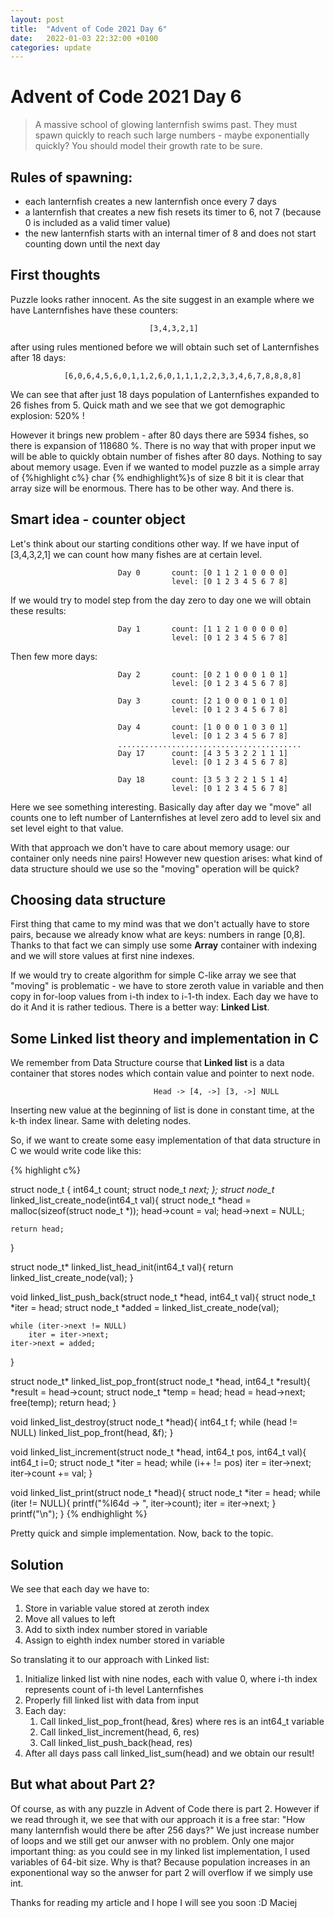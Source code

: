 ```yaml
---
layout: post
title:  "Advent of Code 2021 Day 6"
date:   2022-01-03 22:32:00 +0100
categories: update
---
```



# Advent of Code 2021 Day 6

> A massive school of glowing lanternfish swims past. They must spawn quickly to reach such large numbers - maybe exponentially quickly? 
> You should model their growth rate to be sure.



## Rules of spawning:
* each lanternfish creates a new lanternfish once every 7 days
* a lanternfish that creates a new fish resets its timer to 6, not 7 (because 0 is included as a valid timer value)
* the new lanternfish starts with an internal timer of 8 and does not start counting down until the next day


## First thoughts
Puzzle looks rather innocent. As the site suggest in an example where we have Lanternfishes have these counters:


                                   [3,4,3,2,1]

after using rules mentioned before we will obtain such set of Lanternfishes after 18 days:

                [6,0,6,4,5,6,0,1,1,2,6,0,1,1,1,2,2,3,3,4,6,7,8,8,8,8]

We can see that after just 18 days population of Lanternfishes expanded to 26 fishes from 5. Quick math and we see that we got demographic explosion: 520% !

However it brings new problem - after 80 days there are 5934 fishes, so there is expansion of 118680 %. There is no way that with proper input we will be able to quickly obtain number of fishes after 80 days. Nothing to say about memory usage. Even if we wanted to model puzzle as a simple array of {%highlight c%} char {% endhighlight%}s of size 8 bit it is clear that array size will be enormous. There has to be other way. And there is.


## Smart idea - counter object
Let's think about our starting conditions other way. If we have input of [3,4,3,2,1] we can count how many fishes are at certain level.

                            Day 0       count: [0 1 1 2 1 0 0 0 0]
                                        level: [0 1 2 3 4 5 6 7 8]
If we would try to model step from the day zero to day one we will obtain these results:

                            Day 1       count: [1 1 2 1 0 0 0 0 0]
                                        level: [0 1 2 3 4 5 6 7 8]
Then few more days:

                            Day 2       count: [0 2 1 0 0 0 1 0 1]
                                        level: [0 1 2 3 4 5 6 7 8]

                            Day 3       count: [2 1 0 0 0 1 0 1 0]
                                        level: [0 1 2 3 4 5 6 7 8]

                            Day 4       count: [1 0 0 0 1 0 3 0 1]
                                        level: [0 1 2 3 4 5 6 7 8]
                            .........................................
                            Day 17      count: [4 3 5 3 2 2 1 1 1]
                                        level: [0 1 2 3 4 5 6 7 8]

                            Day 18      count: [3 5 3 2 2 1 5 1 4]
                                        level: [0 1 2 3 4 5 6 7 8]

Here we see something interesting. Basically day after day we "move" all counts one to left number of Lanternfishes at level zero add to level six and set level eight to that value.

With that approach we don't have to care about memory usage: our container only needs nine pairs!
However new question arises: what kind of data structure should we use so the "moving" operation will be quick?

## Choosing data structure

First thing that came to my mind was that we don't actually have to store pairs, because we already know what are keys: numbers in range [0,8]. Thanks to that fact we can simply use some **Array** container with indexing and we will store values at first nine indexes.

If we would try to create algorithm for simple C-like array we see that "moving" is problematic - we have to store zeroth value in variable and then copy in for-loop values from i-th index to i-1-th index. Each day we have to do it And it is rather tedious. There is a better way: **Linked List**.


## Some Linked list theory and implementation in C

We remember from Data Structure course that **Linked list** is a data container that stores nodes which contain value and pointer to next node.

                                    Head -> [4, ->] [3, ->] NULL
Inserting new value at the beginning of list is done in constant time, at the k-th index linear. Same with deleting nodes. 

So, if we want to create some easy implementation of that data structure in C we would write code like this:

{% highlight c%}

struct node_t {
    int64_t count;
    struct node_t *next;
};
struct node_t* linked_list_create_node(int64_t val){
    struct node_t *head = malloc(sizeof(struct node_t *));
    head->count = val;
    head->next = NULL;

    return head;
}

struct node_t* linked_list_head_init(int64_t val){
    return linked_list_create_node(val);
}

void linked_list_push_back(struct node_t *head, int64_t val){
    struct node_t *iter = head;
    struct node_t *added = linked_list_create_node(val);

    while (iter->next != NULL)
        iter = iter->next;
    iter->next = added;
}

struct node_t* linked_list_pop_front(struct node_t *head, int64_t *result){
    *result = head->count;
    struct node_t *temp = head;
    head = head->next;
    free(temp);
    return head;
}

void linked_list_destroy(struct node_t *head){
    int64_t f;
    while (head != NULL)
        linked_list_pop_front(head, &f);
}

void linked_list_increment(struct node_t *head, int64_t pos, int64_t val){
    int64_t i=0;
    struct node_t *iter = head;
    while (i++ != pos)
        iter = iter->next;
    iter->count += val;
}

void linked_list_print(struct node_t *head){
    struct node_t *iter = head;
    while (iter != NULL){
        printf("%I64d -> ", iter->count);
        iter = iter->next;
    }
    printf("\n");
}
{% endhighlight %}

Pretty quick and simple implementation. Now, back to the topic.


## Solution

We see that each day we have to:
1. Store in variable value stored at zeroth index
2. Move all values to left
3. Add to sixth index number stored in variable
4. Assign to eighth index number stored in variable

So translating it to our approach with Linked list:
1. Initialize linked list with nine nodes, each with value 0, where i-th index represents count of i-th level Lanternfishes
2. Properly fill linked list with data from input
3. Each day:
   1. Call linked_list_pop_front(head, &res) where res is an int64_t variable
   2. Call linked_list_increment(head, 6, res)
   3. Call linked_list_push_back(head, res)
4. After all days pass call linked_list_sum(head) and we obtain our result!

## But what about Part 2?
Of course, as with any puzzle in Advent of Code there is part 2. However if we read through it, we see that with our approach it is a free star: "How many lanternfish would there be after 256 days?" We just increase number of loops and we still get our anwser with no problem. Only one major important thing: as you could see in my linked list implementation, I used variables of 64-bit size. Why is that? Because population increases in an exponentional way so the anwser for part 2 will overflow if we simply use int.

Thanks for reading my article and I hope I will see you soon :D
Maciej